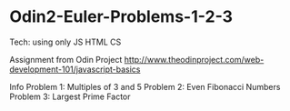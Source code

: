 Odin2-Euler-Problems-1-2-3
==========================

Tech: using only JS HTML CS

Assignment from Odin Project
http://www.theodinproject.com/web-development-101/javascript-basics

Info
Problem 1: Multiples of 3 and 5
Problem 2: Even Fibonacci Numbers
Problem 3: Largest Prime Factor

